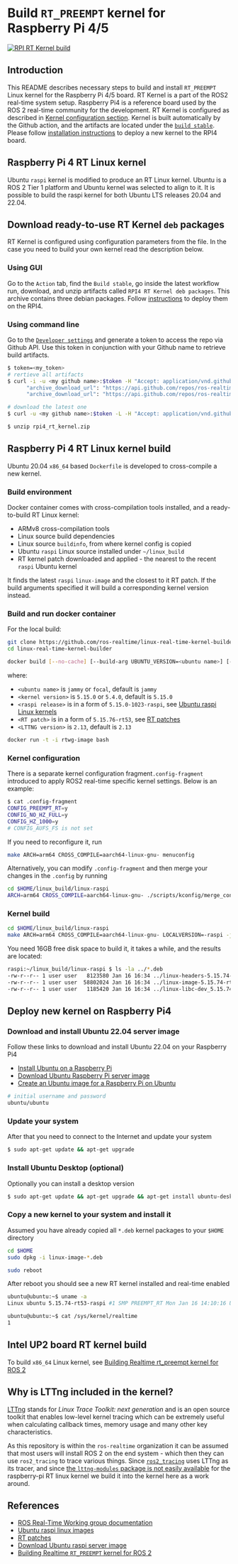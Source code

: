 # Build ```RT_PREEMPT``` kernel for Raspberry Pi 4/5

[![RPI RT Kernel build](https://github.com/ros-realtime/linux-real-time-kernel-builder/actions/workflows/rpi4-kernel-build.yml/badge.svg)](https://github.com/ros-realtime/linux-real-time-kernel-builder/actions/workflows/rpi4-kernel-build.yml)

## Introduction

This README describes necessary steps to build and install ```RT_PREEMPT``` Linux kernel for the Raspberry Pi 4/5 board. RT Kernel is a part of the ROS2 real-time system setup. Raspberry Pi4 is a reference board used by the ROS 2 real-time community for the development. RT Kernel is configured as described in [Kernel configuration section](#kernel-configuration). Kernel is built automatically by the Github action, and the artifacts are located under the [```build stable```](https://github.com/razr/linux-real-time-kernel-builder/actions/workflows/build-stable.yaml). Please follow [installation instructions](#deploy-new-kernel-on-raspberry-pi4) to deploy a new kernel to the RPI4 board.

## Raspberry Pi 4 RT Linux kernel

Ubuntu ```raspi``` kernel is modified to produce an RT Linux kernel. Ubuntu is a ROS 2 Tier 1 platform and Ubuntu kernel was selected to align to it. It is possible to build the raspi kernel for both Ubuntu LTS releases 20.04 and 22.04.

## Download ready-to-use RT Kernel ```deb``` packages

RT Kernel is configured using configuration parameters from the [](.config-fragment) file. In the case you need to build your own kernel read the description below.

### Using GUI

Go to the ```Action``` tab, find the ```Build stable```, go inside the latest workflow run, download, and unzip artifacts called ```RPI4 RT Kernel deb packages```. This archive contains three debian packages. Follow [instructions](#deploy-new-kernel-on-raspberry-pi4) to deploy them on the RPI4.

### Using command line

Go to the [```Developer settings```](https://github.com/settings/tokens) and generate a token to access the repo via Github API. Use this token in conjunction with your Github name to retrieve build artifacts.

```bash
$ token=<my_token>
# rertieve all artifacts
$ curl -i -u <my github name>:$token -H "Accept: application/vnd.github.v3+json" https://api.github.com/repos/ros-realtime/linux-real-time-kernel-builder/actions/artifacts | grep archive_download_url
      "archive_download_url": "https://api.github.com/repos/ros-realtime/linux-real-time-kernel-builder/actions/artifacts/91829081/zip",
      "archive_download_url": "https://api.github.com/repos/ros-realtime/linux-real-time-kernel-builder/actions/artifacts/91534731/zip",

# download the latest one
$ curl -u <my github name>:$token -L -H "Accept: application/vnd.github.v3+json"  https://api.github.com/repos/ros-realtime/linux-real-time-kernel-builder/actions/artifacts/91829081/zip  --output rpi4_rt_kernel.zip

$ unzip rpi4_rt_kernel.zip
```

## Raspberry Pi 4 RT Linux kernel build

Ubuntu 20.04 ```x86_64``` based ```Dockerfile``` is developed to cross-compile a new kernel.

### Build environment

Docker container comes with cross-compilation tools installed, and a ready-to-build RT Linux kernel:

* ARMv8 cross-compilation tools
* Linux source build dependencies
* Linux source ```buildinfo```, from where kernel config is copied
* Ubuntu ```raspi``` Linux source installed under ```~/linux_build```
* RT kernel patch downloaded and applied - the nearest to the recent ```raspi``` Ubuntu kernel

It finds the latest ```raspi``` ```linux-image``` and the closest to it RT patch. If the build arguments specified it will build a corresponding kernel version instead.

### Build and run docker container

For the local build:

```bash
git clone https://github.com/ros-realtime/linux-real-time-kernel-builder
cd linux-real-time-kernel-builder
```

```bash
docker build [--no-cache] [--build-arg UBUNTU_VERSION=<ubuntu name>] [--build-arg KERNEL_VERSION=<kernel version>] [--build-arg UNAME_R=<raspi release>] [--build-arg RT_PATCH=<RT patch>] [--build-arg LTTNG_VERSION=<LTTNG version>] -t rtwg-image .
```

where:

* ```<ubuntu name>``` is `jammy` or `focal`, default is `jammy`
* ```<kernel version>``` is `5.15.0` or `5.4.0`, default is `5.15.0`
* ```<raspi release>``` is in a form of ```5.15.0-1023-raspi```,  see [Ubuntu raspi Linux kernels](http://ports.ubuntu.com/pool/main/l/linux-raspi)
* ```<RT patch>``` is in a form of ```5.15.76-rt53```, see [RT patches](http://cdn.kernel.org/pub/linux/kernel/projects/rt/5.15/older)
* ```<LTTNG version>``` is `2.13`, default is `2.13`

```bash
docker run -t -i rtwg-image bash
```

### Kernel configuration

There is a separate kernel configuration fragment```.config-fragment``` introduced to apply ROS2 real-time specific kernel settings. Below is an example:

```bash
$ cat .config-fragment
CONFIG_PREEMPT_RT=y
CONFIG_NO_HZ_FULL=y
CONFIG_HZ_1000=y
# CONFIG_AUFS_FS is not set
```

If you need to reconfigure it, run

```bash
make ARCH=arm64 CROSS_COMPILE=aarch64-linux-gnu- menuconfig
```

Alternatively, you can modify ```.config-fragment``` and then merge your changes in the ```.config``` by running

```bash
cd $HOME/linux_build/linux-raspi
ARCH=arm64 CROSS_COMPILE=aarch64-linux-gnu- ./scripts/kconfig/merge_config.sh .config $HOME/linux_build/.config-fragment
```

### Kernel build

```bash
cd $HOME/linux_build/linux-raspi
make ARCH=arm64 CROSS_COMPILE=aarch64-linux-gnu- LOCALVERSION=-raspi -j `nproc` bindeb-pkg
```

You need 16GB free disk space to build it, it takes a while, and the results are located:

```bash
raspi:~/linux_build/linux-raspi $ ls -la ../*.deb
-rw-r--r-- 1 user user   8123580 Jan 16 16:34 ../linux-headers-5.15.74-rt53-raspi_5.15.74-rt53-raspi-1_arm64.deb
-rw-r--r-- 1 user user  58802024 Jan 16 16:34 ../linux-image-5.15.74-rt53-raspi_5.15.74-rt53-raspi-1_arm64.deb
-rw-r--r-- 1 user user   1185420 Jan 16 16:34 ../linux-libc-dev_5.15.74-rt53-raspi-1_arm64.deb
```

## Deploy new kernel on Raspberry Pi4

### Download and install Ubuntu 22.04 server image

Follow these links to download and install Ubuntu 22.04 on your Raspberry Pi4

* [Install Ubuntu on a Raspberry Pi](https://ubuntu.com/download/raspberry-pi)
* [Download Ubuntu Raspberry Pi server image](https://ubuntu.com/download/raspberry-pi/thank-you?version=22.04.1&architecture=server-arm64+raspi)
* [Create an Ubuntu image for a Raspberry Pi on Ubuntu](https://ubuntu.com/tutorials/create-an-ubuntu-image-for-a-raspberry-pi-on-ubuntu#2-on-your-ubuntu-machine)

```bash
# initial username and password
ubuntu/ubuntu
```

### Update your system

After that you need to connect to the Internet and update your system

```bash
$ sudo apt-get update && apt-get upgrade
```

### Install Ubuntu Desktop (optional)

Optionally you can install a desktop version

```bash
$ sudo apt-get update && apt-get upgrade && apt-get install ubuntu-desktop
```

### Copy a new kernel to your system and install it

Assumed you have already copied all ```*.deb``` kernel packages to your ```$HOME``` directory

```bash
cd $HOME
sudo dpkg -i linux-image-*.deb

sudo reboot
```

After reboot you should see a new RT kernel installed and real-time enabled

```bash
ubuntu@ubuntu:~$ uname -a
Linux ubuntu 5.15.74-rt53-raspi #1 SMP PREEMPT_RT Mon Jan 16 14:10:16 UTC 2023 aarch64 aarch64 aarch64 GNU/Linux

ubuntu@ubuntu:~$ cat /sys/kernel/realtime
1
```

## Intel UP2 board RT kernel build

To build ```x86_64``` Linux kernel, see [Building Realtime rt_preempt kernel for ROS 2](https://index.ros.org/doc/ros2/Tutorials/Building-Realtime-rt_preempt-kernel-for-ROS-2)

## Why is LTTng included in the kernel?

[LTTng](https://lttng.org/docs) stands for _Linux Trace Toolkit: next generation_ and is an open source toolkit that enables low-level kernel tracing which can be extremely useful when calculating callback times, memory usage and many other key characteristics.

As this repository is within the `ros-realtime` organization it can be assumed that most users will install ROS 2 on the end system - which then they can use `ros2_tracing` to trace various things. Since [`ros2_tracing`](https://gitlab.com/ros-tracing/ros2_tracing) uses LTTng as its tracer, and since [the `lttng-modules` package is not easily available](https://github.com/ros-realtime/linux-real-time-kernel-builder/issues/16) for the raspberry-pi RT linux kernel we build it into the kernel here as a work around.

## References

* [ROS Real-Time Working group documentation](https://ros-realtime.github.io/Guides/Real-Time-Operating-System-Setup/Real-Time-Linux/rt_linux_index.html)
* [Ubuntu raspi linux images](http://ports.ubuntu.com/pool/main/l/linux-raspi)
* [RT patches](http://cdn.kernel.org/pub/linux/kernel/projects/rt/5.15/older)
* [Download Ubuntu raspi server image](https://ubuntu.com/download/raspberry-pi/thank-you?version=22.04.1&architecture=server-arm64+raspi)
* [Building Realtime ```RT_PREEMPT``` kernel for ROS 2](https://index.ros.org/doc/ros2/Tutorials/Building-Realtime-rt_preempt-kernel-for-ROS-2/)
